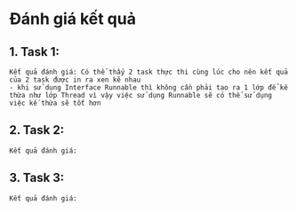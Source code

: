 # Đánh giá kết quả

## 1. Task 1:

```
Kết quả đánh giá: Có thể thấy 2 task thực thi cùng lúc cho nên kết quả của 2 task được in ra xen kẽ nhau
- khi sử dụng Interface Runnable thì không cần phải tạo ra 1 lớp để kế thừa như lớp Thread vì vậy việc sử dụng Runnable sẽ có thể sử dụng việc kế thừa sẽ tốt hơn
```
## 2. Task 2:
```
Kết quả đánh giá: 
```
## 3. Task 3:
```
Kết quả đánh giá: 
```